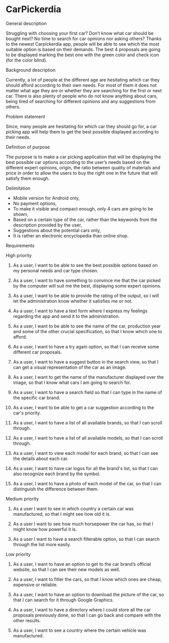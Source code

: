 # CarPickerdia

General description

Struggling with choosing your first car? Don’t know what car should be bought next? No time to search for car opinions nor asking others? Thanks to the newest Carpickerdia app, people will be able to see which the most suitable option is based on their demands. The best 4 proposals are going to be displayed marking the best one with the green color and check icon (for the color blind). 

Background description

Currently, a lot of people at the different age are hesitating which car they should afford according to their own needs. For most of them it does not matter what age they are or whether they are searching for the first or next car. There is also plenty of people who do not know anything about cars, being tired of searching for different opinions and any suggestions from others.  

Problem statement

Since, many people are hesitating for which car they should go for, a car picking app will help them to get the best possible displayed according to their needs.


Definition of purpose

The purpose is to make a car picking application that will be displaying the best possible car options according to the user’s needs based on the different expert opinions, origin, the ratio between quality of materials and price in order to allow the users to buy the right one in the future that will satisfy them enough.

Delimitation

-	Mobile version for Android only,
-	No payment options,
-	To make it visible and compact enough, only 4 cars are going to be shown,
-	Based on a certain type of the car, rather than the keywords from the description provided by the user,
-	Suggestions about the potential cars only, 
-	It is rather an electronic encyclopedia than online shop.


Requirements


High priority

1.	As a user, I want to be able to see the best possible options based on my personal needs and car type chosen.

2.	As a user, I want to have something to convince me that the car picked by the computer will suit me the best, displaying some expert opinions.

3.	As a user, I want to be able to provide the rating of the output, so I will let the administration know whether it satisfies me or not.

4.	As a user, I want to have a text form where I express my feelings regarding the app and send it to the administration.

5.	As a user, I want to be able to see the name of the car, production year and some of the other crucial specification, so that I know which one to afford.

6.	As a user, I want to have a try again option, so that I can receive some different car proposals.

7. As a user, I want to have a suggest button in the search view, so that I can get a visual representation of the car as an image. 

8. As a user, I want to get the name of the manufacturer displayed over the image, so that I know what cars I am going to search for.

9. As a user, I want to have a search field so that I can type in the name of the specific car brand.

10. As a user, I want to be able to get a car suggestion according to the car's priority.

11. As a user, I want to have a list of all available brands, so that I can scroll through.

12. As a user, I want to have a list of all available models, so that I can scroll through.

13. As a user, I want to view each model for each brand, so that I can see the details about each car.

14. As a user, I want to have car logos for all the brand's list, so that I can also recognize each brand by the symbol.

15. As a user, I want to have a photo of each model of the car, so that I can distinguish the difference between them.

Medium priority

1.	As a user I want to see in which country a certain car was manufactured, so that I might see how old it is.

2. As a user I want to see how much horsepower the car has, so that I might know how powerful it is.

3. As a user I want to have a search filterable option, so that I can search through the list more easily.

Low priority

1.	As a user, I want to have an option to get to the car brand’s official website, so that I can see their new models as well.

2. As a user, I want to fitler the cars, so that I know which ones are cheap, expensive or reliable.

3. As a user, I want to have an option to download the picture of the car, so that I can search for it through Google Graphics.

4. As a user, I want to have a directory where I could store all the car proposals previously done, so that I can go back and compare with the other results.

5. As a user, I want to see a country where the certain vehicle was manufactured.
